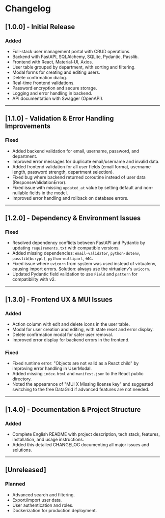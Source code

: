 # Changelog

## [1.0.0] - Initial Release
### Added
- Full-stack user management portal with CRUD operations.
- Backend with FastAPI, SQLAlchemy, SQLite, Pydantic, Passlib.
- Frontend with React, Material-UI, Axios.
- User table grouped by department, with sorting and filtering.
- Modal forms for creating and editing users.
- Delete confirmation dialog.
- Real-time frontend validations.
- Password encryption and secure storage.
- Logging and error handling in backend.
- API documentation with Swagger (OpenAPI).

---

## [1.1.0] - Validation & Error Handling Improvements
### Fixed
- Added backend validation for email, username, password, and department.
- Improved error messages for duplicate email/username and invalid data.
- Added frontend validation for all user fields (email format, username length, password strength, department selection).
- Fixed bug where backend returned coroutine instead of user data (ResponseValidationError).
- Fixed issue with missing `updated_at` value by setting default and non-nullable fields in the model.
- Improved error handling and rollback on database errors.

---

## [1.2.0] - Dependency & Environment Issues
### Fixed
- Resolved dependency conflicts between FastAPI and Pydantic by updating `requirements.txt` with compatible versions.
- Added missing dependencies: `email-validator`, `python-dotenv`, `passlib[bcrypt]`, `python-multipart`, etc.
- Fixed issue where `uvicorn` from system was used instead of virtualenv, causing import errors. Solution: always use the virtualenv's `uvicorn`.
- Updated Pydantic field validation to use `Field` and `pattern` for compatibility with v2.

---

## [1.3.0] - Frontend UX & MUI Issues
### Added
- Action column with edit and delete icons in the user table.
- Modal for user creation and editing, with state reset and error display.
- Delete confirmation modal for safer user removal.
- Improved error display for backend errors in the frontend.

### Fixed
- Fixed runtime error: "Objects are not valid as a React child" by improving error handling in UserModal.
- Added missing `index.html` and `manifest.json` to the React public directory.
- Noted the appearance of "MUI X Missing license key" and suggested switching to the free DataGrid if advanced features are not needed.

---

## [1.4.0] - Documentation & Project Structure
### Added
- Complete English README with project description, tech stack, features, installation, and usage instructions.
- Added this detailed CHANGELOG documenting all major issues and solutions.

---

## [Unreleased]
### Planned
- Advanced search and filtering.
- Export/import user data.
- User authentication and roles.
- Dockerization for production deployment. 
